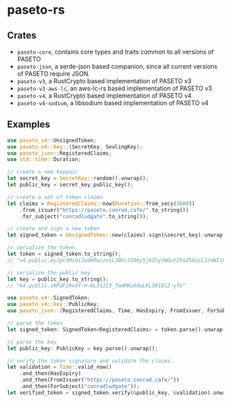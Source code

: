 # paseto-rs

## Crates

* `paseto-core`, contains core types and traits common to all versions of PASETO
* `paseto-json`, a serde-json based companion, since all current versions of PASETO require JSON.
* `paseto-v3`, a RustCrypto based implementation of PASETO v3
* `paseto-v3-aws-lc`, an aws-lc-rs based implementation of PASETO v3
* `paseto-v4`, a RustCrypto based implementation of PASETO v4
* `paseto-v4-sodium`, a libsodium based implementation of PASETO v4

## Examples

```rust
use paseto_v4::UnsignedToken;
use paseto_v4::key::{SecretKey, SealingKey};
use paseto_json::RegisteredClaims;
use std::time::Duration;

// create a new keypair
let secret_key = SecretKey::random().unwrap();
let public_key = secret_key.public_key();

// create a set of token claims
let claims = RegisteredClaims::now(Duration::from_secs(3600))
    .from_issuer("https://paseto.conrad.cafe/".to_string())
    .for_subject("conradludgate".to_string());

// create and sign a new token
let signed_token = UnsignedToken::new(claims).sign(&secret_key).unwrap();

// serialize the token.
let token = signed_token.to_string();
// "v4.public.eyJpc3MiOiJodHRwczovL3Bhc2V0by5jb25yYWQuY2FmZS8iLCJzdWIiOiJjb25yYWRsdWRnYXRlIiwiYXVkIjpudWxsLCJleHAiOiIyMDI1LTA5LTIwVDEyOjAxOjEzLjcyMjQ3OVoiLCJuYmYiOiIyMDI1LTA5LTIwVDExOjAxOjEzLjcyMjQ3OVoiLCJpYXQiOiIyMDI1LTA5LTIwVDExOjAxOjEzLjcyMjQ3OVoiLCJqdGkiOm51bGx9N7O1CAXQpQ3rpxhq6xFZt32z27VSL8suiek38-5W4LRGr1tDmKcP0_xrlp5-kdE6o7B_K8KU-6Fwmu0hzrkiDQ"

// serialize the public key.
let key = public_key.to_string();
// "k4.public.xRPdFzRvXY-H-6L3S2I3_TmdMKu6XwLKLSR10lZ-yfk"
```

```rust
use paseto_v4::SignedToken;
use paseto_v4::key::PublicKey;
use paseto_json::{RegisteredClaims, Time, HasExpiry, FromIssuer, ForSubject, Validate};

// parse the token
let signed_token: SignedToken<RegisteredClaims> = token.parse().unwrap();

// parse the key
let public_key: PublicKey = key.parse().unwrap();

// verify the token signature and validate the claims.
let validation = Time::valid_now()
    .and_then(HasExpiry)
    .and_then(FromIssuer("https://paseto.conrad.cafe/"))
    .and_then(ForSubject("conradludgate"));
let verified_token = signed_token.verify(&public_key, &validation).unwrap();
```
